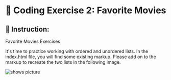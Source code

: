 # 🚀 Coding Exercise 2: Favorite Movies


## 📝 Instruction:
Favorite Movies Exercises

It's time to practice working with ordered and unordered lists.  In the index.html file, you will find some existing markup.  Please add on to the markup to recreate the two lists in the following image. 

<picture>
<img alt="shows picture" src="https://img-b.udemycdn.com/redactor/raw/coding_exercise_instructions/2023-03-20_20-04-08-1ef0ee77635997b010109d678b3bac27.png">
</picture>